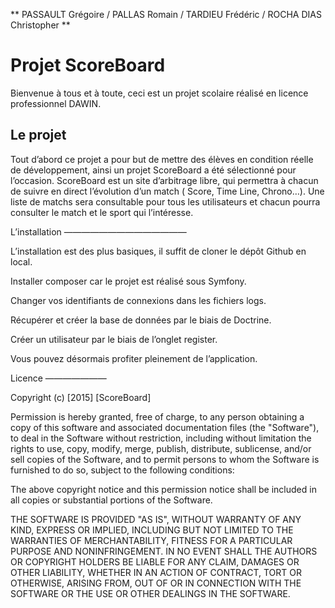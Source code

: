 ** PASSAULT Grégoire / PALLAS Romain / TARDIEU Frédéric / ROCHA DIAS Christopher ** 

Projet ScoreBoard
=================


Bienvenue à tous et à toute, ceci est un projet scolaire réalisé en licence professionnel DAWIN.

Le projet 
---------

Tout d’abord ce projet a pour but de mettre des élèves en condition réelle de développement, ainsi un projet ScoreBoard a été sélectionné pour l’occasion. ScoreBoard est un site d’arbitrage libre, qui permettra à chacun de suivre en direct l’évolution d’un match ( Score, Time Line, Chrono…). Une liste de matchs sera consultable pour tous les utilisateurs et chacun pourra consulter le match et le sport qui l’intéresse. 


L’installation 
——————————————

L’installation est des plus basiques, il suffit de cloner le dépôt Github en local.

Installer composer car le projet est réalisé sous Symfony.

Changer vos identifiants de connexions dans les fichiers logs.

Récupérer et créer la base de données par le biais de Doctrine.

Créer un utilisateur par le biais de l’onglet register.

Vous pouvez désormais profiter pleinement de l’application.

Licence 
———————

Copyright (c) [2015] [ScoreBoard]

Permission is hereby granted, free of charge, to any person obtaining a copy
of this software and associated documentation files (the "Software"), to deal
in the Software without restriction, including without limitation the rights
to use, copy, modify, merge, publish, distribute, sublicense, and/or sell
copies of the Software, and to permit persons to whom the Software is
furnished to do so, subject to the following conditions:

The above copyright notice and this permission notice shall be included in all
copies or substantial portions of the Software.

THE SOFTWARE IS PROVIDED "AS IS", WITHOUT WARRANTY OF ANY KIND, EXPRESS OR
IMPLIED, INCLUDING BUT NOT LIMITED TO THE WARRANTIES OF MERCHANTABILITY,
FITNESS FOR A PARTICULAR PURPOSE AND NONINFRINGEMENT. IN NO EVENT SHALL THE
AUTHORS OR COPYRIGHT HOLDERS BE LIABLE FOR ANY CLAIM, DAMAGES OR OTHER
LIABILITY, WHETHER IN AN ACTION OF CONTRACT, TORT OR OTHERWISE, ARISING FROM,
OUT OF OR IN CONNECTION WITH THE SOFTWARE OR THE USE OR OTHER DEALINGS IN THE
SOFTWARE.


  